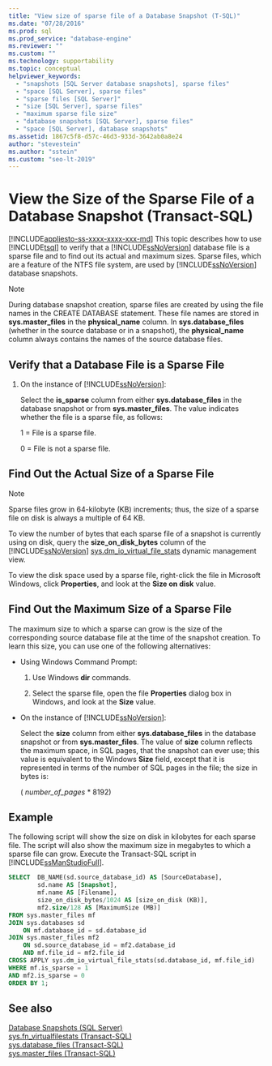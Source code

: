 ```yaml
---
title: "View size of sparse file of a Database Snapshot (T-SQL)"
ms.date: "07/28/2016"
ms.prod: sql
ms.prod_service: "database-engine"
ms.reviewer: ""
ms.custom: ""
ms.technology: supportability
ms.topic: conceptual
helpviewer_keywords: 
  - "snapshots [SQL Server database snapshots], sparse files"
  - "space [SQL Server], sparse files"
  - "sparse files [SQL Server]"
  - "size [SQL Server], sparse files"
  - "maximum sparse file size"
  - "database snapshots [SQL Server], sparse files"
  - "space [SQL Server], database snapshots"
ms.assetid: 1867c5f8-d57c-46d3-933d-3642ab0a8e24
author: "stevestein"
ms.author: "sstein"
ms.custom: "seo-lt-2019"
---
```

# View the Size of the Sparse File of a Database Snapshot (Transact-SQL)
[!INCLUDE[appliesto-ss-xxxx-xxxx-xxx-md](../../includes/appliesto-ss-xxxx-xxxx-xxx-md.md)]
  This topic describes how to use [!INCLUDE[tsql](../../includes/tsql-md.md)] to verify that a [!INCLUDE[ssNoVersion](../../includes/ssnoversion-md.md)] database file is a sparse file and to find out its actual and maximum sizes. Sparse files, which are a feature of the NTFS file system, are used by [!INCLUDE[ssNoVersion](../../includes/ssnoversion-md.md)] database snapshots.  
  
> [!NOTE]  
>  During database snapshot creation, sparse files are created by using the file names in the CREATE DATABASE statement. These file names are stored in **sys.master_files** in the **physical_name** column. In **sys.database_files** (whether in the source database or in a snapshot), the **physical_name** column always contains the names of the source database files.  
  
## Verify that a Database File is a Sparse File  
  
1.  On the instance of [!INCLUDE[ssNoVersion](../../includes/ssnoversion-md.md)]:  

     Select the **is_sparse** column from either **sys.database_files** in the database snapshot or from **sys.master_files**. The value indicates whether the file is a sparse file, as follows:  
  
     1 = File is a sparse file.  
  
     0 = File is not a sparse file.  
  
## Find Out the Actual Size of a Sparse File  
  
> [!NOTE]  
>  Sparse files grow in 64-kilobyte (KB) increments; thus, the size of a sparse file on disk is always a multiple of 64 KB.  
  
 To view the number of bytes that each sparse file of a snapshot is currently using on disk, query the **size_on_disk_bytes** column of the [!INCLUDE[ssNoVersion](../../includes/ssnoversion-md.md)] [sys.dm_io_virtual_file_stats](../../relational-databases/system-dynamic-management-views/sys-dm-io-virtual-file-stats-transact-sql.md) dynamic management view.  
  
 To view the disk space used by a sparse file, right-click the file in Microsoft Windows, click **Properties**, and look at the **Size on disk** value.  
  
## Find Out the Maximum Size of a Sparse File  
 The maximum size to which a sparse can grow is the size of the corresponding source database file at the time of the snapshot creation. To learn this size, you can use one of the following alternatives:  
  
-   Using Windows Command Prompt:  
  
    1.  Use Windows **dir** commands.  
  
    2.  Select the sparse file, open the file **Properties** dialog box in Windows, and look at the **Size** value.  
  
-   On the instance of [!INCLUDE[ssNoVersion](../../includes/ssnoversion-md.md)]:  
  
     Select the **size** column from either **sys.database_files** in the database snapshot or from **sys.master_files**. The value of **size** column reflects the maximum space, in SQL pages, that the snapshot can ever use; this value is equivalent to the Windows **Size** field, except that it is represented in terms of the number of SQL pages in the file; the size in bytes is:  
  
     ( *number_of_pages* * 8192)  

## Example
The following script will show the size on disk in kilobytes for each sparse file.  The script will also show the maximum size in megabytes to which a sparse file can grow.  Execute the Transact-SQL script in [!INCLUDE[ssManStudioFull](../../includes/ssmanstudiofull-md.md)].

```sql
SELECT  DB_NAME(sd.source_database_id) AS [SourceDatabase], 
		sd.name AS [Snapshot],
		mf.name AS [Filename], 
		size_on_disk_bytes/1024 AS [size_on_disk (KB)],
		mf2.size/128 AS [MaximumSize (MB)]
FROM sys.master_files mf
JOIN sys.databases sd
	ON mf.database_id = sd.database_id
JOIN sys.master_files mf2
	ON sd.source_database_id = mf2.database_id
	AND mf.file_id = mf2.file_id
CROSS APPLY sys.dm_io_virtual_file_stats(sd.database_id, mf.file_id)
WHERE mf.is_sparse = 1
AND mf2.is_sparse = 0
ORDER BY 1;
```
  
## See also  
 [Database Snapshots &#40;SQL Server&#41;](../../relational-databases/databases/database-snapshots-sql-server.md)   
 [sys.fn_virtualfilestats &#40;Transact-SQL&#41;](../../relational-databases/system-functions/sys-fn-virtualfilestats-transact-sql.md)   
 [sys.database_files &#40;Transact-SQL&#41;](../../relational-databases/system-catalog-views/sys-database-files-transact-sql.md)   
 [sys.master_files &#40;Transact-SQL&#41;](../../relational-databases/system-catalog-views/sys-master-files-transact-sql.md)  
  
  
